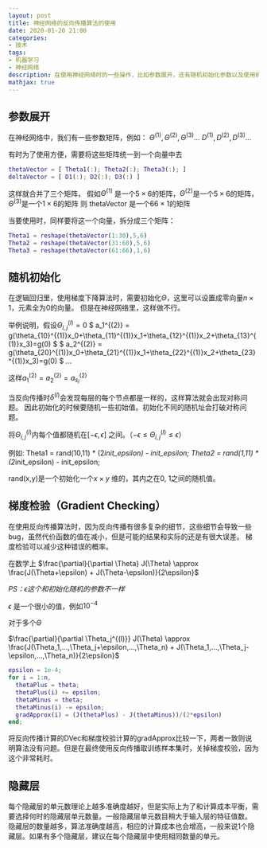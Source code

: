 ```yaml
---
layout: post
title: 神经网络的反向传播算法的使用
date: 2020-01-20 21:00
categories:
- 技术
tags:
- 机器学习
- 神经网络
description: 在使用神经网络时的一些操作，比如参数展开，还有随机初始化参数以及使用梯度校验验证反向传播的正确性。
mathjax: true
---
```


## 参数展开

在神经网络中，我们有一些参数矩阵，例如：
$\Theta^{(1)},\Theta^{(2)},\Theta^{(3)}...$
$D^{(1)},D^{(2)},D^{(3)}...$

有时为了使用方便，需要将这些矩阵统一到一个向量中去

```Matlab
thetaVector = [ Theta1(:); Theta2(:); Theta3(:); ]
deltaVector = [ D1(:); D2(:); D3(:) ]
```

这样就合并了三个矩阵，
假如$\Theta^{(1)}$ 是一个$5 \times 6$的矩阵，$\Theta^{(2)}$是一个$5 \times 6$的矩阵，$\Theta^{(3)}$是一个$1 \times 6$的矩阵
则 thetaVector 是一个$66 \times 1$的矩阵

当要使用时，同样要将这一个向量，拆分成三个矩阵：

```Matlab
Theta1 = reshape(thetaVector(1:30),5,6)
Theta2 = reshape(thetaVector(31:60),5,6)
Theta3 = reshape(thetaVector(61:66),1,6)
```

## 随机初始化

在逻辑回归里，使用梯度下降算法时，需要初始化$\Theta$，这里可以设置成零向量$n\times 1$，元素全为0的向量。
但是在神经网络里，这样做不行。

举例说明，假设$\Theta_{i,j}^{(l)}=0$
$ a_1^{(2)} = g(\theta_{10}^{(1)}x_0+\theta_{11}^{(1)}x_1+\theta_{12}^{(1)}x_2+\theta_{13}^{(1)}x_3)=g(0) $
$ a_2^{(2)} = g(\theta_{20}^{(1)}x_0+\theta_{21}^{(1)}x_1+\theta_{22}^{(1)}x_2+\theta_{23}^{(1)}x_3)=g(0) $
...

这样$a_1^{(2)}=a_2^{(2)}=a_{s_l}^{(2)}$

当反向传播时$\delta^{(l)}$会发现每层的每个节点都是一样的，这样算法就会出现对称问题。
因此初始化的时候要随机一些初始值。初始化不同的随机址会打破对称问题。

将$\Theta_{i,j}^{(l)}$内每个值都随机在$[-\epsilon, \epsilon]$ 之间。（$-\epsilon \leq \Theta_{i,j}^{(l)} \leq \epsilon$）

例如:
Theta1 = rand(10,11) * (2*init_epsilon) - init_epsilon;
Theta2 = rand(1,11) * (2*init_epsilon) - init_epsilon;

rand(x,y)是一个初始化一个$x \times y$ 维的，其内之在0, 1之间的随机值。

## 梯度检验（Gradient Checking）

在使用反向传播算法时，因为反向传播有很多复杂的细节，这些细节会导致一些bug，虽然代价函数的值在减小，但是可能的结果和实际的还是有很大误差。
梯度检验可以减少这种错误的概率。

在数学上
$\frac{\partial}{\partial \Theta} J(\Theta) \approx \frac{J(\Theta+\epsilon) + J(\Theta-\epsilon)}{2\epsilon}$

*PS：$\epsilon$这个和初始化随机的参数不一样*

$\epsilon$ 是一个很小的值，例如$10^{-4}$


对于多个$\Theta$

$\frac{\partial}{\partial \Theta_j^{(l)}} J(\Theta) \approx \frac{J(\Theta_1,...,\Theta_j+\epsilon,...,\Theta_n) + J(\Theta_1,...,\Theta_j-\epsilon,...,\Theta_n)}{2\epsilon}$

```Matlab
epsilon = 1e-4;
for i = 1:n,
  thetaPlus = theta;
  thetaPlus(i) += epsilon;
  thetaMinus = theta;
  thetaMinus(i) -= epsilon;
  gradApprox(i) = (J(thetaPlus) - J(thetaMinus))/(2*epsilon)
end;
```

将反向传播计算的DVec和梯度校验计算的gradApprox比较一下，两者一致则说明算法没有问题。但是在最终使用反向传播取训练样本集时，关掉梯度校验，因为这个非常耗时。


## 隐藏层

每个隐藏层的单元数理论上越多准确度越好，但是实际上为了和计算成本平衡，需要选择何时的隐藏层单元数量。一般隐藏层单元数目稍大于输入层的特征值数。
隐藏层的数量越多，算法准确度越高，相应的计算成本也会增高，一般来说1个隐藏层。如果有多个隐藏层，建议在每个隐藏层中使用相同数量的单元。

